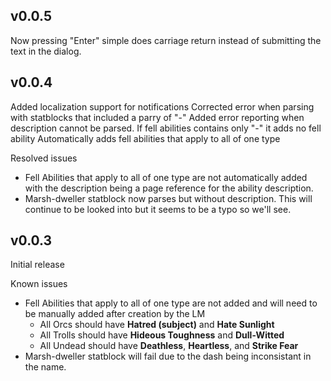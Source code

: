 ## v0.0.5
Now pressing "Enter" simple does carriage return instead of submitting the text in the dialog.

## v0.0.4

Added localization support for notifications
Corrected error when parsing with statblocks that included a parry of "-"
Added error reporting when description cannot be parsed.
If fell abilities contains only "-" it adds no fell ability
Automatically adds fell abilities that apply to all of one type

Resolved issues
* Fell Abilities that apply to all of one type are not automatically added with the description being a page reference for the ability description.
* Marsh-dweller statblock now parses but without description. This will continue to be looked into but it seems to be a typo so we'll see.

## v0.0.3

Initial release

Known issues
* Fell Abilities that apply to all of one type are not added and will need to be manually added after creation by the LM
  * All Orcs should have **Hatred (subject)** and **Hate Sunlight**
  * All Trolls should have **Hideous Toughness** and **Dull-Witted**
  * All Undead should have **Deathless**, **Heartless**, and **Strike Fear**
* Marsh-dweller statblock will fail due to the dash being inconsistant in the name.
